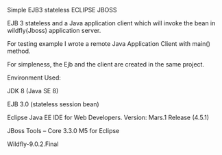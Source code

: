 Simple EJB3 stateless ECLIPSE JBOSS

EJB 3 stateless and a Java application client which will invoke the bean in wildfly(Jboss) application server.

For testing example I wrote a remote Java Application Client with main() method.

For simpleness, the Ejb and the client are created in the same project.



Environment Used:

JDK 8 (Java SE 8)

EJB 3.0 (stateless session bean)

Eclipse Java EE IDE for Web Developers. Version: Mars.1 Release (4.5.1)

JBoss Tools – Core 3.3.0 M5 for Eclipse

Wildfly-9.0.2.Final
